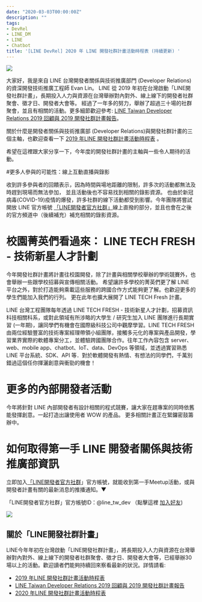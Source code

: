 ```yaml
---
date: "2020-03-03T00:00:00Z"
description: ""
tags:
- DevRel
- LINE_DM
- LINE
- Chatbot
title: '[LINE DevRel] 2020 年 LINE 開發社群計畫活動時程表 (持續更新) '
---
```


![](https://engineering.linecorp.com/wp-content/uploads/2019/03/1-2.jpg)



大家好，我是來自 LINE 台灣開發者關係與技術推廣部門 (Developer Relations) 的資深開發技術推廣工程師 Evan Lin。 LINE 從 2019 年初在台灣啟動「LINE開發社群計畫」，長期投入人力與資源在台灣舉辦對內對外、線上線下的開發者社群聚會、徵才日、開發者大會等。 經過了一年多的努力，舉辦了超過三十場的社群聚會，並且有相關的活動。更多細節歡迎參考: [LINE Taiwan Developer Relations 2019 回顧與 2019 開發社群計畫報告](https://engineering.linecorp.com/zh-hant/blog/line-taiwan-developer-relations-2019/)。

關於什麼是開發者關係與技術推廣部  (Developer Relations)與開發社群計畫的三個主軸，也歡迎查看一下 [2019 年LINE 開發社群計畫活動時程表](https://engineering.linecorp.com/zh-hant/blog/line-taiwan-developer-relations-2019-plan/) 。

希望在這裡跟大家分享一下，今年度的開發社群計畫的主軸與一些令人期待的活動。



#更多人參與的可能性：線上互動直播與錄影

收到許多參與者的回饋表示，因為時間與場地距離的限制，許多次的活動都無法及時趕到現場而無法參加， 並且活動後也不容易找到相關的錄影資源。 也由於新冠病毒(COVID-19)疫情的爆發，許多社群的線下活動都受到影響。今年團隊將嘗試開放 LINE 官方帳號 [「LINE開發者官方社群」](https://lin.ee/s5RsZHo)線上直撥的部分，並且也會在之後的官方頻道中（後續補充）補充相關的錄影資源。



# 校園菁英們看過來： LINE TECH FRESH - 技術新星人才計劃

今年開發社群計畫將計畫往校園開發，除了計畫與相關學校舉辦的學術競賽外，也會舉辦一些跟學校招募與宣傳相關活動。 希望讓許多學校的菁英們更了解 LINE 平台之外，對於打造能夠乘載這些服務的跨國合作方式能夠更了解。也歡迎更多的學生們能加入我們的行列。 更在此年也擴大展開了 LINE TECH Fresh 計畫。

LINE 台灣工程團隊每年透過 LINE TECH FRESH - 技術新星人才計劃，招募資訊科技相關科系，或對此領域有所涉略的大學生 / 研究生加入 LINE 團隊進行長期實習 (一年期)，讓同學們有機會在國際級科技公司中觀摩學習。LINE TECH FRESH 由兩位經驗豐富的技術專案經理帶領小組團隊，接觸多元化的專案與產品開發，學習業界實際的軟體專案分工，並體驗跨國團隊合作。往年工作內容包含 server、web、mobile app、chatbot、IoT、data、DevOps 等領域，並透過實習熟悉 LINE 平台系統、SDK、API 等．對於軟體開發有熱情、有想法的同學們，千萬別錯過這個任你揮灑創意與衝勁的機會！



# 更多的內部開發者活動

今年將針對 LINE 內部開發者有設計相關的程式競賽，讓大家在趕專案的同時依舊能發揮創意。一起打造出讓使用者 WOW 的產品。 更多相關計畫正在緊鑼密鼓籌辦中。



# 如何取得第一手 LINE 開發者關係與技術推廣部資訊


立即加入[「LINE開發者官方社群](https://lin.ee/s5RsZHo)」官方帳號，就能收到第一手Meetup活動，或與開發者計畫有關的最新消息的推播通知。▼

「LINE開發者官方社群」官方帳號ID：@line_tw_dev （點擊這裡 [加入好友](https://lin.ee/s5RsZHo))



![](../images/2020/line-tw-dev-qr.png)

## 關於「LINE開發社群計畫」

LINE今年年初在台灣啟動「LINE開發社群計畫」，將長期投入人力與資源在台灣舉辦對內對外、線上線下的開發者社群聚會、徵才日、開發者大會等，已經舉辦30場以上的活動。歡迎讀者們能夠持續回來察看最新的狀況。詳情請看:

- [2019 年LINE 開發社群計畫活動時程表](https://engineering.linecorp.com/zh-hant/blog/line-taiwan-developer-relations-2019-plan/)
- [LINE Taiwan Developer Relations 2019 回顧與 2019 開發社群計畫報告](https://engineering.linecorp.com/zh-hant/blog/line-taiwan-developer-relations-2019/)
- [2020 年LINE 開發社群計畫活動時程表](https://engineering.linecorp.com/zh-hant/blog/2020-line-tw-devrel/)


